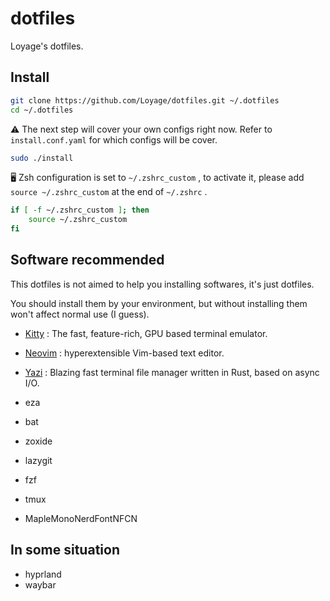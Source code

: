 # dotfiles

Loyage's dotfiles.

## Install

```bash
git clone https://github.com/Loyage/dotfiles.git ~/.dotfiles
cd ~/.dotfiles
```

⚠️ The next step will cover your own configs right now. Refer to `install.conf.yaml`  for which configs will be cover.

```bash
sudo ./install
```

🖥️ Zsh configuration is set to `~/.zshrc_custom` , to activate it, please add `source ~/.zshrc_custom` at the end of `~/.zshrc` .

```bash
if [ -f ~/.zshrc_custom ]; then
    source ~/.zshrc_custom
fi
```

## Software recommended

This dotfiles is not aimed to help you installing softwares, it's just dotfiles.

You should install them by your environment, but without installing them won't affect normal use (I guess).

- [Kitty](https://sw.kovidgoyal.net/kitty/) : The fast, feature-rich, GPU based terminal emulator.
- [Neovim](https://neovim.io/) : hyperextensible Vim-based text editor.
- [Yazi](https://yazi-rs.github.io/) : Blazing fast terminal file manager written in Rust, based on async I/O.

- eza
- bat
- zoxide
- lazygit
- fzf
- tmux
- MapleMonoNerdFontNFCN

## In some situation

- hyprland
- waybar
